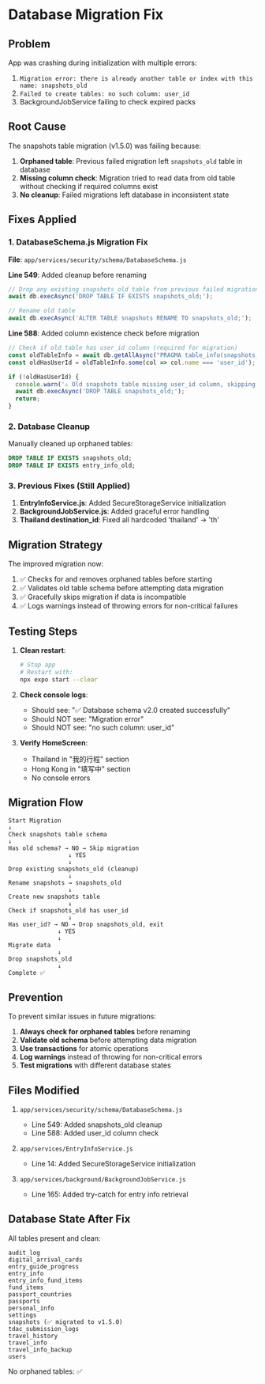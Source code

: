 # Database Migration Fix

## Problem

App was crashing during initialization with multiple errors:

1. `Migration error: there is already another table or index with this name: snapshots_old`
2. `Failed to create tables: no such column: user_id`
3. BackgroundJobService failing to check expired packs

## Root Cause

The snapshots table migration (v1.5.0) was failing because:

1. **Orphaned table**: Previous failed migration left `snapshots_old` table in database
2. **Missing column check**: Migration tried to read data from old table without checking if required columns exist
3. **No cleanup**: Failed migrations left database in inconsistent state

## Fixes Applied

### 1. DatabaseSchema.js Migration Fix

**File**: `app/services/security/schema/DatabaseSchema.js`

**Line 549**: Added cleanup before renaming
```javascript
// Drop any existing snapshots_old table from previous failed migrations
await db.execAsync('DROP TABLE IF EXISTS snapshots_old;');

// Rename old table
await db.execAsync('ALTER TABLE snapshots RENAME TO snapshots_old;');
```

**Line 588**: Added column existence check before migration
```javascript
// Check if old table has user_id column (required for migration)
const oldTableInfo = await db.getAllAsync("PRAGMA table_info(snapshots_old)");
const oldHasUserId = oldTableInfo.some(col => col.name === 'user_id');

if (!oldHasUserId) {
  console.warn('⚠️ Old snapshots table missing user_id column, skipping data migration');
  await db.execAsync('DROP TABLE snapshots_old;');
  return;
}
```

### 2. Database Cleanup

Manually cleaned up orphaned tables:
```sql
DROP TABLE IF EXISTS snapshots_old;
DROP TABLE IF EXISTS entry_info_old;
```

### 3. Previous Fixes (Still Applied)

1. **EntryInfoService.js**: Added SecureStorageService initialization
2. **BackgroundJobService.js**: Added graceful error handling
3. **Thailand destination_id**: Fixed all hardcoded 'thailand' → 'th'

## Migration Strategy

The improved migration now:

1. ✅ Checks for and removes orphaned tables before starting
2. ✅ Validates old table schema before attempting data migration
3. ✅ Gracefully skips migration if data is incompatible
4. ✅ Logs warnings instead of throwing errors for non-critical failures

## Testing Steps

1. **Clean restart**:
   ```bash
   # Stop app
   # Restart with:
   npx expo start --clear
   ```

2. **Check console logs**:
   - Should see: "✅ Database schema v2.0 created successfully"
   - Should NOT see: "Migration error"
   - Should NOT see: "no such column: user_id"

3. **Verify HomeScreen**:
   - Thailand in "我的行程" section
   - Hong Kong in "填写中" section
   - No console errors

## Migration Flow

```
Start Migration
↓
Check snapshots table schema
↓
Has old schema? → NO → Skip migration
                 ↓ YES
                 ↓
Drop existing snapshots_old (cleanup)
                 ↓
Rename snapshots → snapshots_old
                 ↓
Create new snapshots table
                 ↓
Check if snapshots_old has user_id
                 ↓
Has user_id? → NO → Drop snapshots_old, exit
              ↓ YES
              ↓
Migrate data
              ↓
Drop snapshots_old
              ↓
Complete ✅
```

## Prevention

To prevent similar issues in future migrations:

1. **Always check for orphaned tables** before renaming
2. **Validate old schema** before attempting data migration
3. **Use transactions** for atomic operations
4. **Log warnings** instead of throwing for non-critical errors
5. **Test migrations** with different database states

## Files Modified

1. `app/services/security/schema/DatabaseSchema.js`
   - Line 549: Added snapshots_old cleanup
   - Line 588: Added user_id column check

2. `app/services/EntryInfoService.js`
   - Line 14: Added SecureStorageService initialization

3. `app/services/background/BackgroundJobService.js`
   - Line 165: Added try-catch for entry info retrieval

## Database State After Fix

All tables present and clean:
```
audit_log
digital_arrival_cards
entry_guide_progress
entry_info
entry_info_fund_items
fund_items
passport_countries
passports
personal_info
settings
snapshots (✅ migrated to v1.5.0)
tdac_submission_logs
travel_history
travel_info
travel_info_backup
users
```

No orphaned tables: ✅
